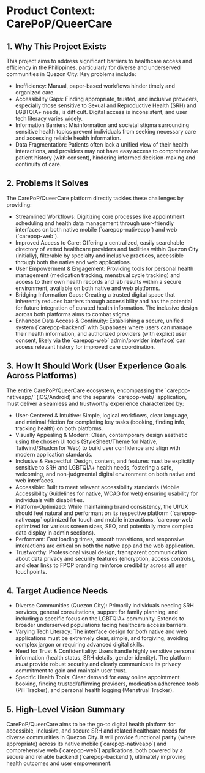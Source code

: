 # Product Context: CarePoP/QueerCare

## 1. Why This Project Exists

This project aims to address significant barriers to healthcare access and efficiency in the Philippines, particularly for diverse and underserved communities in Quezon City. Key problems include:

*   Inefficiency: Manual, paper-based workflows hinder timely and organized care.  
*   Accessibility Gaps: Finding appropriate, trusted, and inclusive providers, especially those sensitive to Sexual and Reproductive Health (SRH) and LGBTQIA+ needs, is difficult. Digital access is inconsistent, and user tech literacy varies widely.  
*   Information Barriers: Misinformation and societal stigma surrounding sensitive health topics prevent individuals from seeking necessary care and accessing reliable health information.  
*   Data Fragmentation: Patients often lack a unified view of their health interactions, and providers may not have easy access to comprehensive patient history (with consent), hindering informed decision-making and continuity of care.

## 2. Problems It Solves

The CarePoP/QueerCare platform directly tackles these challenges by providing:

*   Streamlined Workflows: Digitizing core processes like appointment scheduling and health data management through user-friendly interfaces on both native mobile (\`carepop-nativeapp\`) and web (\`carepop-web\`).  
*   Improved Access to Care: Offering a centralized, easily searchable directory of vetted healthcare providers and facilities within Quezon City (initially), filterable by specialty and inclusive practices, accessible through both the native and web applications.  
*   User Empowerment & Engagement: Providing tools for personal health management (medication tracking, menstrual cycle tracking) and access to their own health records and lab results within a secure environment, available on both native and web platforms.  
*   Bridging Information Gaps: Creating a trusted digital space that inherently reduces barriers through accessibility and has the potential for future integration of curated health information. The inclusive design across both platforms aims to combat stigma.  
*   Enhanced Data Access & Continuity: Establishing a secure, unified system (\`carepop-backend\` with Supabase) where users can manage their health information, and authorized providers (with explicit user consent, likely via the \`carepop-web\` admin/provider interface) can access relevant history for improved care coordination.

## 3. How It Should Work (User Experience Goals Across Platforms)

The entire CarePoP/QueerCare ecosystem, encompassing the \`carepop-nativeapp/\` (iOS/Android) and the separate \`carepop-web/\` application, must deliver a seamless and trustworthy experience characterized by:

*   User-Centered & Intuitive: Simple, logical workflows, clear language, and minimal friction for completing key tasks (booking, finding info, tracking health) on both platforms.  
*   Visually Appealing & Modern: Clean, contemporary design aesthetic using the chosen UI tools (StyleSheet/Theme for Native, Tailwind/Shadcn for Web) to build user confidence and align with modern application standards.  
*   Inclusive & Respectful: Design, content, and features must be explicitly sensitive to SRH and LGBTQIA+ health needs, fostering a safe, welcoming, and non-judgmental digital environment on both native and web interfaces.  
*   Accessible: Built to meet relevant accessibility standards (Mobile Accessibility Guidelines for native, WCAG for web) ensuring usability for individuals with disabilities.  
*   Platform-Optimized: While maintaining brand consistency, the UI/UX should feel natural and performant on its respective platform (\`carepop-nativeapp\` optimized for touch and mobile interactions, \`carepop-web\` optimized for various screen sizes, SEO, and potentially more complex data display in admin sections).  
*   Performant: Fast loading times, smooth transitions, and responsive interactions are critical on both the native app and the web application.  
*   Trustworthy: Professional visual design, transparent communication about data privacy and security features (encryption, access controls), and clear links to FPOP branding reinforce credibility across all user touchpoints.

## 4. Target Audience Needs

*   Diverse Communities (Quezon City): Primarily individuals needing SRH services, general consultations, support for family planning, and including a specific focus on the LGBTQIA+ community. Extends to broader underserved populations facing healthcare access barriers.  
*   Varying Tech Literacy: The interface design for *both* native and web applications must be extremely clear, simple, and forgiving, avoiding complex jargon or requiring advanced digital skills.  
*   Need for Trust & Confidentiality: Users handle highly sensitive personal information (health status, SRH details, gender identity). The platform *must* provide robust security and clearly communicate its privacy commitment to gain and maintain user trust.  
*   Specific Health Tools: Clear demand for easy online appointment booking, finding trusted/affirming providers, medication adherence tools (Pill Tracker), and personal health logging (Menstrual Tracker).

## 5. High-Level Vision Summary

CarePoP/QueerCare aims to be the go-to digital health platform for accessible, inclusive, and secure SRH and related healthcare needs for diverse communities in Quezon City. It will provide functional parity (where appropriate) across its native mobile (\`carepop-nativeapp\`) and comprehensive web (\`carepop-web\`) applications, both powered by a secure and reliable backend (\`carepop-backend\`), ultimately improving health outcomes and user empowerment.  
